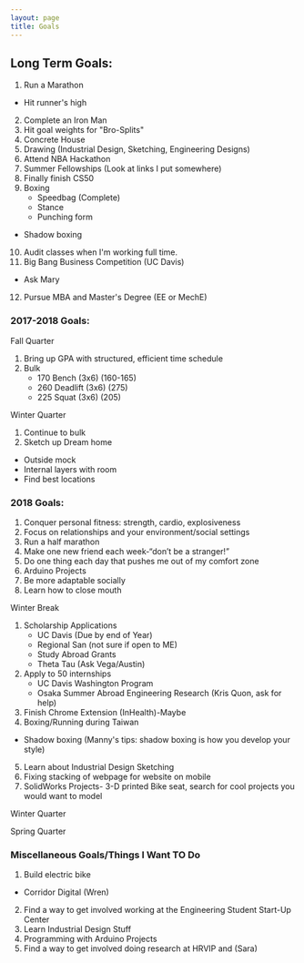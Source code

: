 ```yaml
---
layout: page
title: Goals
---
```



## Long Term Goals: 

1. Run a Marathon
  - Hit runner's high
2. Complete an Iron Man
3. Hit goal weights for "Bro-Splits"
4. Concrete House 
5. Drawing (Industrial Design, Sketching, Engineering Designs)
6. Attend NBA Hackathon
7. Summer Fellowships (Look at links I put somewhere)
8. Finally finish CS50 
9. Boxing 
	- Speedbag (Complete)
	- Stance 
	- Punching form 
  - Shadow boxing
10. Audit classes when I'm working full time. 
11. Big Bang Business Competition (UC Davis)
  - Ask Mary
12. Pursue MBA and Master's Degree (EE or MechE)
### 2017-2018 Goals: 
Fall Quarter 
1. Bring up GPA with structured, efficient time schedule
2. Bulk
    - 170 Bench (3x6) (160-165)
    - 260 Deadlift (3x6) (275)
    - 225 Squat (3x6) (205)

Winter Quarter
1. Continue to bulk 
2. Sketch up Dream home 
  - Outside mock 
  - Internal layers with room 
  - Find best locations 

### 2018 Goals:

1. Conquer personal fitness: strength, cardio, explosiveness 
2. Focus on relationships and your environment/social settings 
3. Run a half marathon 
4. Make one new friend each week-“don’t be a stranger!”
5. Do one thing each day that pushes me out of my comfort zone 
6. Arduino Projects 
7. Be more adaptable socially 
8. Learn how to close mouth 



Winter Break
1. Scholarship Applications
   - UC Davis (Due by end of Year) 
   - Regional San (not sure if open to ME) 
   - Study Abroad Grants 
   - Theta Tau (Ask Vega/Austin)   
2. Apply to 50 internships
	- UC Davis Washington Program
	- Osaka Summer Abroad Engineering Research (Kris Quon, ask for help)
3. Finish Chrome Extension (InHealth)-Maybe
4. Boxing/Running during Taiwan
  - Shadow boxing (Manny's tips: shadow boxing is how you develop your style)
5. Learn about Industrial Design Sketching 
6. Fixing stacking of webpage for website on mobile
7. SolidWorks Projects- 3-D printed Bike seat, search for cool projects you would want to model 


Winter Quarter 

Spring Quarter

### Miscellaneous Goals/Things I Want TO Do
1. Build electric bike
  - Corridor Digital (Wren)
2. Find a way to get involved working at the Engineering Student Start-Up Center
3. Learn Industrial Design Stuff
4. Programming with Arduino Projects
5. Find a way to get involved doing research at HRVIP and (Sara)


